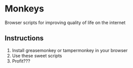 # Monkeys
Browser scripts for improving quality of life on the internet

## Instructions
1. Install greasemonkey or tampermonkey in your browser
2. Use these sweet scripts
3. Profit??? 
